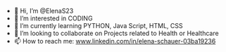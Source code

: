 - 👋 Hi, I’m @ElenaS23
- 👀 I’m interested in CODING
- 🌱 I’m currently learning PYTHON, Java Script, HTML, CSS
- 💞️ I’m looking to collaborate on Projects related to Health or Healthcare
- 📫 How to reach me: www.linkedin.com/in/elena-schauer-03ba19236

<!---
ElenaS23/ElenaS23 is a ✨ special ✨ repository because its `README.md` (this file) appears on your GitHub profile.
You can click the Preview link to take a look at your changes.
--->
